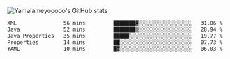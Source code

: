 ![Yamalameyooooo's GitHub stats](https://github-readme-stats.vercel.app/api?username=yamalameyooooo&theme=transparent&show_icons=true\&show=reviews,discussions_started,discussions_answered,prs_merged,prs_merged_percentage)

<!--START_SECTION:waka-->

```txt
XML               56 mins         ███████▓░░░░░░░░░░░░░░░░░   31.06 %
Java              52 mins         ███████▒░░░░░░░░░░░░░░░░░   28.94 %
Java Properties   35 mins         █████░░░░░░░░░░░░░░░░░░░░   19.77 %
Properties        14 mins         ██░░░░░░░░░░░░░░░░░░░░░░░   07.73 %
YAML              10 mins         █▓░░░░░░░░░░░░░░░░░░░░░░░   06.03 %
```

<!--END_SECTION:waka-->
